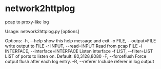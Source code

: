 # network2httplog
pcap to proxy-like log

Usage: network2httplog.py [options]

Options:
  -h, --help            show this help message and exit
  -o FILE, --output=FILE
                        write output to FILE
  -r INPUT, --read=INPUT
                        Read from pcap FILE
  -i INTERFACE, --interface=INTERFACE
                        Listen interface
  -f LIST, --filter=LIST
                        LIST of ports to listen on. Default: 80,3128,8080
  -F, --forceflush      Force output flush after each log entry.
  -R, --referer         Include referer in log output

